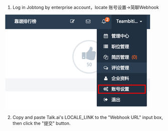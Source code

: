 1. Log in Jobtong by enterprise account，locate 账号设置->简聊Webhook

  ![](/images/inte-guide/jobtong-1.png)

2. Copy and paste Talk.ai's LOCALE_LINK to the "Webhook URL" input box, then click the "提交" button.
